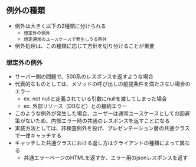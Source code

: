 ## 例外の種類

- 例外は大きく以下の2種類に分けられる
    - `想定外の例外`
    - `想定通常のユースケースで発生しうる例外`
- 例外処理は、この種類に応じて方針を切り分けることが重要

### 想定外の例外

- サーバー側の問題で、500系のレスポンスを返すような場合
- 代表的なものとしては、メソッドの呼び出しの前提条件を満たさない場合のエラー
    - ex. not nullと定義されている引数にnullを渡してしまった場合
    - ex. 外部リソース（DBなど）との接続エラー
- このような例外が発生した場合、ユーザーは通常ユースケースとしての回避策がないため、内部エラー時の共通のレスポンスを返すことになる
- 実装方法としては、非検査例外を投げ、プレゼンテーション層の共通クラスで一律キャッチする
- キャッチした共通クラスにおける返し方はクライアントの種類によって異なる
    - 共通エラーページのHTMLを返すか、エラー用のjsonレスポンスを返す